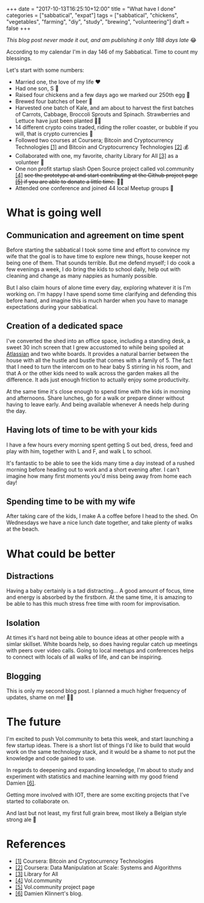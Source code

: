 +++
date = "2017-10-13T16:25:10+12:00"
title = "What have I done"
categories = ["sabbatical", "expat"]
tags = ["sabbatical", "chickens", "vegetables", "farming", "diy", "study", "brewing", "volunteering"]
draft = false
+++

*This blog post never made it out, and am publishing it only 188 days late* 😂

According to my calendar I'm in day 146 of my Sabbatical. Time to count my blessings.

Let's start with some numbers:

* Married one, the love of my life ❤️ 
* Had one son, S 🥂
* Raised four chickens and a few days ago we marked our 250th egg 🍳
* Brewed four batches of beer 🍻
* Harvested one batch of Kale, and am about to harvest the first batches of Carrots, Cabbage, Broccoli 
  Sprouts and Spinach. Strawberries and Lettuce have just been planted 👨‍🌾
* 14 different crypto coins traded, riding the roller coaster, or bubble if you will, that is crypto currencies 💸
* Followed two courses at Coursera; Bitcoin and Cryptocurrency Technologies [[1]](#1) and Bitcoin and Cryptocurrency Technologies [[2]](#2) 💰
* Collaborated with one, my favorite, charity Library for All [[3]](#3) as a volunteer 💖
* One non profit startup slash Open Source project called vol.community [[4]](#4) ~~see the prototype at and start contributing at the Github project page [[5]](#5) if you are able to donate a little time.~~ 👨‍💻
* Attended one conference and joined 44 local Meetup groups 👋

# What is going well
## Communication and agreement on time spent
Before starting the sabbatical I took some time and effort to convince my wife that the goal is to have time to
 explore new things, house keeper not being one of them. That sounds  terrible. But me defend myself; I do cook a
few evenings a week, I do bring the kids to school daily, help out with cleaning and change as many nappies as humanly possible.

But I also claim hours of alone time every day, exploring whatever it is I'm working on. I'm happy I have spend some time
clarifying and defending this before hand, and imagine this is much harder when you have to manage expectations during your
sabbatical.
## Creation of a dedicated space
I've converted the shed into an office space, including a standing desk, a sweet 30 inch screen that
I grew accustomed to while being spoiled at <a href=http://www.atlassian.com>Atlassian</a> and two white boards.
It provides a natural barrier between the house with all the hustle and bustle that comes with a family of 5.
The fact that I need to turn the intercom on to hear baby S stirring in his room, and that A or the
other kids need to walk across the garden makes all the difference. It ads just enough friction to actually enjoy some productivity.

At the same time it's close enough to spend time with the kids in morning and afternoons. Share lunches,
go for a walk or prepare dinner without having to leave early. And being available whenever A needs help during the day.
## Having lots of time to be with your kids
I have a few hours every morning spent getting S out bed, dress, feed and play with him, together with L and F, and walk L to school.

It's fantastic to be able to see the kids many time a day instead of a rushed morning before heading out to work and a
 short evening after. I can't imagine how many first moments you'd miss being away from home each day!
## Spending time to be with my wife
After taking care of the kids, I make A a coffee before I head to the shed.
On Wednesdays we have a nice lunch date together, and take  plenty of walks at the beach.
# What could be better
## Distractions
Having a baby certainly is a tad distracting... A good amount of focus, time and energy is absorbed
by the firstborn. At the same time, it is amazing to be able to has this much stress free time with room for improvisation.
## Isolation
At times it's hard not being able to bounce ideas at other people with a simlar skillset. White boards help, so does having regular catch up meetings with peers over video calls. Going to local meetups and conferences helps to connect with locals of all walks of life, and can be inspiring.
## Blogging
This is only my second blog post. I planned a much higher frequency of updates, shame on me! 🤷‍♂️

# The future
I'm excited to push Vol.community to beta this week, and start launching a few startup ideas. There is a short list of things I'd like to build that would work on the same technology stack, and it would be a shame to not put the knowledge and code gained to use.

In regards to deepening and expanding knowledge, I'm about to study and experiment with statistics and machine learning with my good friend Damien [[6]](#6).

Getting more involved with IOT, there are some exciting projects that I've started to collaborate on.

And last but not least, my first full grain brew, most likely a Belgian style strong ale 🍺

# References

* <a href="https://www.coursera.org/learn/cryptocurrency"  name="1">[1]</a> Coursera: Bitcoin and Cryptocurrency Technologies
* <a href=https://www.coursera.org/learn/data-manipulation name="2">[2]</a> Coursera: Data Manipulation at Scale: Systems and Algorithms
* <a href=http://www.libraryforall.org/ name="3">[3]</a> Library for All
* <a href=https://vol.community name="4">[4]</a> Vol.community
* <a href=https://github.com/volCommunity name="5">[5]</a> Vol.community project page
* <a href=http://www.cli-nerd.com name="6">[6]</a> Damien Klinnert's blog.